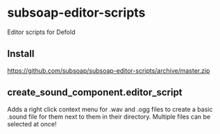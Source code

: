 # subsoap-editor-scripts
Editor scripts for Defold

## Install

https://github.com/subsoap/subsoap-editor-scripts/archive/master.zip


## create_sound_component.editor_script

Adds a right click context menu for .wav and .ogg files to create a basic .sound file for them next to them in their directory. Multiple files can be selected at once!
